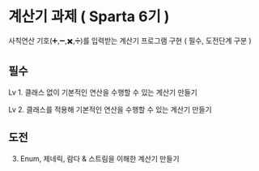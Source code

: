 # 계산기 과제 ( Sparta 6기 )

사칙연산 기호(➕,➖,✖️,➗)를 입력받는 계산기 프로그램 구현  ( 필수, 도전단계 구분 )

## 필수

Lv 1. 클래스 없이 기본적인 연산을 수행할 수 있는 계산기 만들기

Lv 2. 클래스를 적용해 기본적인 연산을 수행할 수 있는 계산기 만들기

## 도전

3. Enum, 제네릭, 람다 & 스트림을 이해한 계산기 만들기

